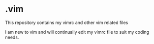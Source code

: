 # .vim
This repository contains my vimrc and other vim related files

I am new to vim and will continually edit my vimrc file to suit my coding needs.
